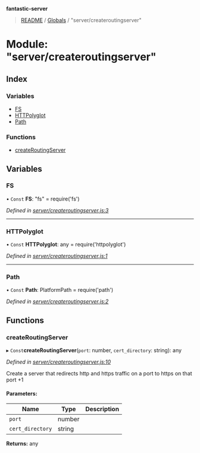 **fantastic-server**

> [README](../README.md) / [Globals](../globals.md) / "server/createroutingserver"

# Module: "server/createroutingserver"

## Index

### Variables

* [FS](_server_createroutingserver_.md#fs)
* [HTTPolyglot](_server_createroutingserver_.md#httpolyglot)
* [Path](_server_createroutingserver_.md#path)

### Functions

* [createRoutingServer](_server_createroutingserver_.md#createroutingserver)

## Variables

### FS

• `Const` **FS**: "fs" = require('fs')

*Defined in [server/createroutingserver.js:3](https://github.com/besimorhino/project-fantastic/blob/a9b4b41/server/createroutingserver.js#L3)*

___

### HTTPolyglot

• `Const` **HTTPolyglot**: any = require('httpolyglot')

*Defined in [server/createroutingserver.js:1](https://github.com/besimorhino/project-fantastic/blob/a9b4b41/server/createroutingserver.js#L1)*

___

### Path

• `Const` **Path**: PlatformPath = require('path')

*Defined in [server/createroutingserver.js:2](https://github.com/besimorhino/project-fantastic/blob/a9b4b41/server/createroutingserver.js#L2)*

## Functions

### createRoutingServer

▸ `Const`**createRoutingServer**(`port`: number, `cert_directory`: string): any

*Defined in [server/createroutingserver.js:10](https://github.com/besimorhino/project-fantastic/blob/a9b4b41/server/createroutingserver.js#L10)*

Create a server that redirects http and https traffic on a port to https on that port +1

#### Parameters:

Name | Type | Description |
------ | ------ | ------ |
`port` | number |  |
`cert_directory` | string |   |

**Returns:** any
